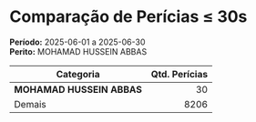 # Comparação de Perícias ≤ 30s

**Período:** 2025-06-01 a 2025-06-30  
**Perito:** MOHAMAD HUSSEIN ABBAS

| Categoria   | Qtd. Perícias |
|-------------|---------------:|
| **MOHAMAD HUSSEIN ABBAS** | 30        |
| Demais      | 8206        |
